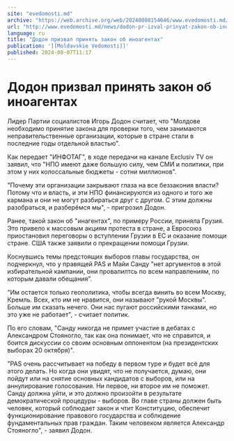 ```yaml
---
site: "evedomosti.md"
archive: "https://web.archive.org/web/20240808154046/www.evedomosti.md/news/dodon-pr-izval-prinyat-zakon-ob-inoagentah"
url: "http://www.evedomosti.md/news/dodon-pr-izval-prinyat-zakon-ob-inoagentah"
language: ru
title: "Додон призвал принять закон об иноагентах"
publication: '[[Moldavskie Vedomosti]]'
published: 2024-08-07T11:17
---
```


# Додон призвал принять закон об иноагентах

Лидер Партии социалистов Игорь Додон считает, что "Молдове необходимо принятие закона для проверки того, чем занимаются неправительственные организации, которые в стране стали в последние годы отдельной властью".

Как передает "ИНФОТАГ", в ходе передачи на канале Exclusiv TV он заявил, что "НПО имеют даже большую силу, чем СМИ и политики, при этом у них колоссальные бюджеты - сотни миллионов".

"Почему эти организации закрывают глаза на все беззакония власти? Потому что и власть, и эти НПО финансируются из одного и того же кармана и они не могут разбираться друг с другом. С этим должны разобраться, и разберёмся мы", - пригрозил Додон.

Ранее, такой закон об "инагентах", по примеру России, приняла Грузия. Это привело к массовым акциям протеста в стране, а Евросоюз приостановил переговоры о вступлении Грузии в ЕС и оказание помощи стране. США также заявили о прекращении помощи Грузии.

Коснувшись темы предстоящих выборов главы государства, он подчеркнул, что у правящей PAS и Майи Санду "нет аргументов в этой избирательной кампании, они провалилтсь по всем направлениям, по которым давали обещания".

"Им остается только геополитика, чтобы всегда винить во всем Москву, Кремль. Всех, кто им не нравится, они называют "рукой Москвы". Больше им сказать нечего. Они нас пугают российскими танками, но это уже не работает", - считает политик.

По его словам, "Санду никогда не примет участие в дебатах с Александром Стояногло, так как она понимает, что не справится, и боится дискуссии со своим основным оппонентом (на президентских выборах 20 октября)".

"PAS очень рассчитывает на победу в первом туре и будет всё для этого делать. Но когда они увидят, что не получается, думаю, они пойдут или на снятие основных кандидатов с выборов, или на аннулирование голосования. Ни первое, ни второе им не поможет. Санду должна уйти, и это должно произойти в результате демократической процедуры - выборов. Во главе страны должен быть человек, который соблюдает закон и чтит Конституцию, обеспечит функционирование правового государства и соблюдение фундаментальных прав граждан. Таким человеком является Александр Стояногло", - заявил Додон.